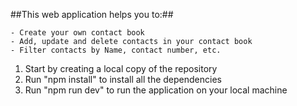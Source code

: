 ##This web application helps you to:##

    - Create your own contact book
    - Add, update and delete contacts in your contact book
    - Filter contacts by Name, contact number, etc.

1. Start by creating a local copy of the repository
2. Run "npm install" to install all the dependencies
3. Run "npm run dev" to run the application on your local machine
